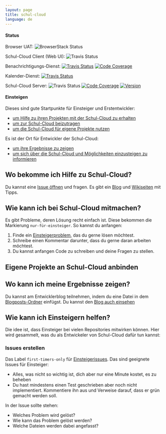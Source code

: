 ```yaml
---
layout: page
title: schul-cloud
language: de
---
```


#### Status

Browser UAT: ![BrowserStack Status](https://www.browserstack.com/automate/badge.svg?badge_key=YUtLUkI4RnI3T1dneHhLM0dpUjBRVVhUbG9tWFlRU3VkZS9MOEFJY0NNcz0tLWY0ZjFwV3BKb2E1Y3VHdXBjS1NuZUE9PQ==--4071bcd5f79b0aa168ca3ee05f763ccd222a3581)

Schul-Cloud Client (Web UI): ![Travis Status](https://travis-ci.org/schul-cloud/schulcloud-client.svg?branch=production)

Benachrichtigungs-Dienst: [![Travis Status](https://travis-ci.org/schul-cloud/node-notification-service.svg?branch=master)](https://travis-ci.org/schulcloud/node-notification-service) [![Code Coverage](https://img.shields.io/codecov/c/github/schul-cloud/node-notification-service/master.svg)](https://codecov.io/gh/schul-cloud/node-notification-service)

Kalender-Dienst: [![Travis Status](https://travis-ci.org/schul-cloud/schulcloud-calendar.svg?branch=master)](https://travis-ci.org/schul-cloud/schulcloud-calendar)

Schul-Cloud Server: ![Travis Status](https://travis-ci.org/schul-cloud/schulcloud-server.svg?branch=production)
[![Code Coverage](https://img.shields.io/codecov/c/github/schul-cloud/schulcloud-server/master.svg)](https://codecov.io/github/schulcloud/schulcloud-server?branch=master)
[![Version](https://img.shields.io/github/release/schul-cloud/schulcloud-server.svg)](https://github.com/schulcloud/schulcloud-server/releases)

#### Einsteigen

Dieses sind gute Startpunkte für Einsteiger und Erstentwickler:

- [um Hilfe zu ihren Projekten mit der Schul-Cloud zu erhalten][hilfe]
- [um zur Schul-Cloud beizutragen][mitmachen]
- [um die Schul-Cloud für eigene Projekte nutzen][anbinden]

Es ist der Ort für Entwickler der Schul-Cloud:

- [um ihre Ergebnisse zu zeigen][bloggen]
- [um sich über die Schul-Cloud und Möglichkeiten einzusteigen zu informieren][helfen]

Wo bekomme ich Hilfe zu Schul-Cloud?
------------------------------------
[hilfe]: #wo-bekomme-ich-hilfe-zu-schul-cloud

Du kannst eine [Issue öffnen][new-issue] und fragen.
Es gibt ein [Blog][blog] und [Wikiseiten][wiki-1] mit Tipps.

Wie kann ich bei Schul-Cloud mitmachen?
---------------------------------------
[mitmachen]: #wie-kann-ich-bei-schul-cloud-mitmachen

Es gibt Probleme, deren Lösung recht einfach ist.
Diese bekommen die Markierung `nur-für-einsteiger`.
So kannst du anfangen:

1. Finde ein [Einsteigerproblem][einsteigerissues], das du gerne lösen möchtest.
2. Schreibe einen Kommentar darunter, dass du gerne daran arbeiten möchtest.
3. Du kannst anfangen Code zu schreiben und deine Fragen zu stellen.

Eigene Projekte an Schul-Cloud anbinden
--------------------------------------
[anbinden]: #eigene-projekte-an-schul-cloud-anbinden

Wo kann ich meine Ergebnisse zeigen?
------------------------------------
[bloggen]: #wo-kann-ich-meine-ergebnisse-zeigen

Du kannst am Entwicklerblog teilnehmen, indem du eine Datei in dem
[Blogposts-Ordner][blog-posts] einfügst.
Du kannst den [Blog auch einsehen][blog]

Wie kann ich Einsteigern helfen?
--------------------------------
[helfen]: #wie-kann-ich-einsteigern-helfen

Die idee ist, dass Einsteiger bei vielen Repositories mitwirken können.
Hier wird gesammelt, was du als Entwickeler von Schul-Cloud dafür tun kannst:

### Issues erstellen

Das Label `first-timers-only` für [Einsteigerissues][einsteigerissues].
Das sind geeignete Issues für Einsteiger:

- Alles, was nicht so wichtig ist, dich aber nur eine Minute kostet, es zu beheben
- Du hast mindestens einen Test geschrieben aber noch nicht implementiert. Kommentiere ihn aus und Verweise darauf, dass er grün gemacht werden soll.

In der Issue sollte stehen:

- Welches Problem wird gelöst?
- Wie kann das Problem gelöst werden?
- Welche Dateien werden dabei angefasst?

[portal]: https://schul-cloud.github.io
[einsteigerissues]: https://github.com/search?utf8=%E2%9C%93&q=org%3Aschul-cloud+state%3Aopen+label%3A%22first-timers-only%22&type=Issues&ref=searchresults
[blog-posts]: https://github.com/schul-cloud/schul-cloud.github.io/blob/master/dev/_posts
[blog]: dev
[wiki-1]: https://github.com/schul-cloud/schulcloud-server/wiki/
[new-issue]: https://github.com/schul-cloud/schul-cloud.github.io/issues/new
